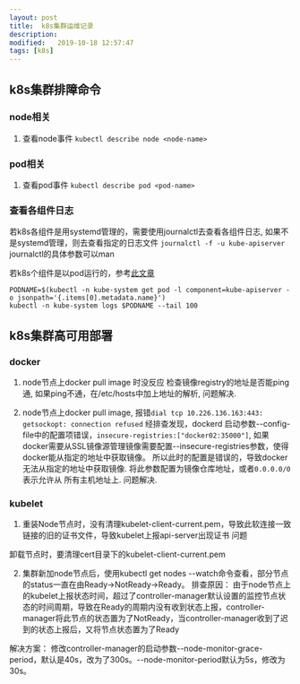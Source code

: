 ```yaml
---
layout: post
title:  k8s集群运维记录
description: 
modified:   2019-10-18 12:57:47
tags: [k8s]
---
```


## k8s集群排障命令
### node相关
1. 查看node事件
`kubectl describe node <node-name>`

### pod相关
1. 查看pod事件
`kubectl describe pod <pod-name>`

### 查看各组件日志
若k8s各组件是用systemd管理的，需要使用journalctl去查看各组件日志, 如果不是systemd管理，则去查看指定的日志文件
`journalctl -f -u kube-apiserver` journalctl的具体参数可以man

若k8s个组件是以pod运行的，参考[此文章][k8s]
```
PODNAME=$(kubectl -n kube-system get pod -l component=kube-apiserver -o jsonpath='{.items[0].metadata.name}')
kubectl -n kube-system logs $PODNAME --tail 100
```
[k8s]:https://zhuanlan.zhihu.com/p/34323536

## k8s集群高可用部署


### docker
1. node节点上docker pull image 时没反应
  检查镜像registry的地址是否能ping通, 如果ping不通，在/etc/hosts中加上地址的解析, 问题解决.

2. node节点上docker pull image, 报错`dial tcp 10.226.136.163:443: getsockopt: connection refused`
  经排查发现，dockerd 启动参数--config-file中的配置项错误，`insecure-registries:["docker02:35000"]`,
  如果docker需要从SSL镜像源管理镜像需要配置--insecure-registries参数，使得docker能从指定的地址中获取镜像。
  所以此时的配置是错误的，导致docker无法从指定的地址中获取镜像. 将此参数配置为镜像仓库地址，或者`0.0.0.0/0`表示允许从
  所有主机地址上. 问题解决.


### kubelet
1. 重装Node节点时，没有清理kubelet-client-current.pem，导致此软连接一致链接的旧的证书文件，导致kubelet上报api-server出现证书
问题

卸载节点时，要清理cert目录下的kubelet-client-current.pem

2. 集群新加node节点后，使用kubectl get nodes --watch命令查看，部分节点的status一直在由Ready->NotReady→Ready。
排查原因：
由于node节点上的kubelet上报状态时间，超过了controller-manager默认设置的监控节点状态的时间周期，导致在Ready的周期内没有收到状态上报，controller-manager将此节点的状态置为了NotReady，当controller-manager收到了迟到的状态上报后，又将节点状态置为了Ready

解决方案：
修改controller-manager的启动参数--node-monitor-grace-period，默认是40s，改为了300s。--node-monitor-period默认为5s，修改为30s。
